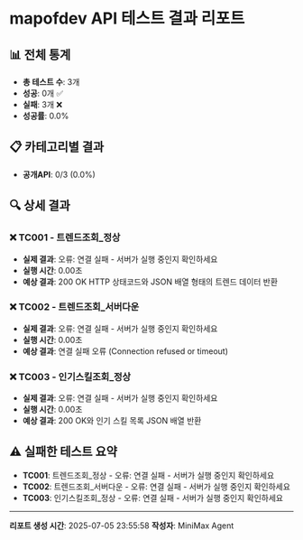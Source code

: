 
# mapofdev API 테스트 결과 리포트

## 📊 전체 통계
- **총 테스트 수**: 3개
- **성공**: 0개 ✅
- **실패**: 3개 ❌
- **성공률**: 0.0%

## 📋 카테고리별 결과
- **공개API**: 0/3 (0.0%)

## 🔍 상세 결과

### ❌ TC001 - 트렌드조회_정상
- **실제 결과**: 오류: 연결 실패 - 서버가 실행 중인지 확인하세요
- **실행 시간**: 0.00초
- **예상 결과**: 200 OK HTTP 상태코드와 JSON 배열 형태의 트렌드 데이터 반환

### ❌ TC002 - 트렌드조회_서버다운
- **실제 결과**: 오류: 연결 실패 - 서버가 실행 중인지 확인하세요
- **실행 시간**: 0.00초
- **예상 결과**: 연결 실패 오류 (Connection refused or timeout)

### ❌ TC003 - 인기스킬조회_정상
- **실제 결과**: 오류: 연결 실패 - 서버가 실행 중인지 확인하세요
- **실행 시간**: 0.00초
- **예상 결과**: 200 OK와 인기 스킬 목록 JSON 배열 반환

## ⚠️ 실패한 테스트 요약

- **TC001**: 트렌드조회_정상 - 오류: 연결 실패 - 서버가 실행 중인지 확인하세요
- **TC002**: 트렌드조회_서버다운 - 오류: 연결 실패 - 서버가 실행 중인지 확인하세요
- **TC003**: 인기스킬조회_정상 - 오류: 연결 실패 - 서버가 실행 중인지 확인하세요

---
**리포트 생성 시간**: 2025-07-05 23:55:58
**작성자**: MiniMax Agent
